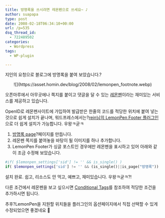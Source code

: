 ```yaml
---
title: 방명록을 쓰시려면 레몬펜으로 쓰세요~ ♪
author: suapapa
type: post
date: 2008-02-18T06:34:10+00:00
url: /p=535
dsq_thread_id:
  - 722489502
categories:
  - Wordpress
tags:
  - WP-plugin

---
```

지인의 요청으로 블로그에 방명록을 붙여 보았습니다.?

<p align="left" style="text-align: center">
  ![](https://asset.homin.dev/blog/2008/02/lemonpen_footnote.webp)
</p>

<p align="left" style="text-align: center">
  
</p>

오픈마루에서 아무곳에나 쪽지를 붙이고 댓글을 달 수 있는 [레몬펜](http://www.lemonpen.com/)이라는 재미있는 서비스를 제공하고 있습니다.

OpenID로 레몬펜사이트에 가입하여 발급받은 한줄의 코드를 적당한 위치에 붙여 넣는 것으로 쉽게 설치가 끝나며, 워드프레스에서는?[rein님의 LemonPen Footer 플러그인][1]으로 더 쉽게 설치가 가능합니다. 우왕ㅋ굳ㅋ

  1. [방명록 page][2]?페이지를 만듭니다.
  2. 레몬펜 쪽지를 붙여놓을 바탕이 될 이미지를 하나 추가합니다.
  3. LemonPen Footer가 싱글 포스트인 경우에만 레몬펜을 표시하고 있어 아래와 같이 조금 수정해 보았습니다.

```PHP
#if( $lemonpen_settings['sid'] != '' && is_single() )
if( $lemonpen_settings['sid'] != '' && (is_single()||is_page("방명록")) )

```

설치 완료. 쉽고, 리소스도 안 먹고, 예쁘고, 재미있습니다. 우왕ㅋ굳ㅋ?!

다른 조건에서 레몬펜을 보고 싶으시면 [Conditional Tags][3]를 참조하여 적당한 조건을 추가하시면 됩니다.

추후?LemonPen을 지원할 위치들을 플러그인의 옵션페이지에서 직접 선택할 수 있게 수정되었으면 좋겠네요 🙂

 [1]: http://rein.upnl.org/wordpress/archives/477
 [2]: https://homin.dev/wp/?page_id=79
 [3]: http://wordpress.co.kr/codex/Conditional_Tags